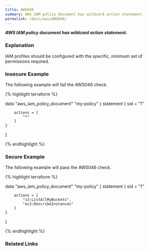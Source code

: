 ```yaml
---
title: AWS046
summary: AWS IAM policy document has wildcard action statement.
permalink: /docs/aws/AWS046/
---
```


***AWS IAM policy document has wildcard action statement.***

### Explanation


IAM profiles should be configured with the specific, minimum set of permissions required.



### Insecure Example

The following example will fail the AWS046 check.

{% highlight terraform %}

data "aws_iam_policy_document" "my-policy" {
	statement {
		sid = "1"

        actions = [
      		"*"
    	]
	}
}

{% endhighlight %}



### Secure Example

The following example will pass the AWS046 check.

{% highlight terraform %}

data "aws_iam_policy_document" "my-policy" {
	statement {
		sid = "1"

        actions = [
      		"s3:ListAllMyBuckets",
      		"ec2:DescribeInstances"
    	]
	}
}

{% endhighlight %}


### Related Links


